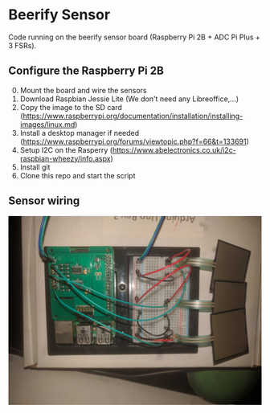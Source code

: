 # Beerify Sensor
Code running on the beerify sensor board (Raspberry Pi 2B + ADC Pi Plus + 3 FSRs).

## Configure the Raspberry Pi 2B
0) Mount the board and wire the sensors
1) Download Raspbian Jessie Lite (We don't need any Libreoffice,...)
2) Copy the image to the SD card (https://www.raspberrypi.org/documentation/installation/installing-images/linux.md)
3) Install a desktop manager if needed (https://www.raspberrypi.org/forums/viewtopic.php?f=66&t=133691)
4) Setup I2C on the Rasperry (https://www.abelectronics.co.uk/i2c-raspbian-wheezy/info.aspx)
5) Install git
6) Clone this repo and start the script


## Sensor wiring
![Sensor wiring](wiring.jpg)
